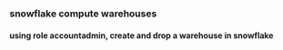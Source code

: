 ### snowflake compute warehouses

#### using role accountadmin, create and drop a warehouse in snowflake
